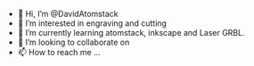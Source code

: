 - 👋 Hi, I’m @DavidAtomstack
- 👀 I’m interested in engraving and cutting
- 🌱 I’m currently learning atomstack, inkscape and Laser GRBL.
- 💞️ I’m looking to collaborate on 
- 📫 How to reach me ...

<!---
DavidAtomstack/DavidAtomstack is a ✨ special ✨ repository because its `README.md` (this file) appears on your GitHub profile.
You can click the Preview link to take a look at your changes.
--->
